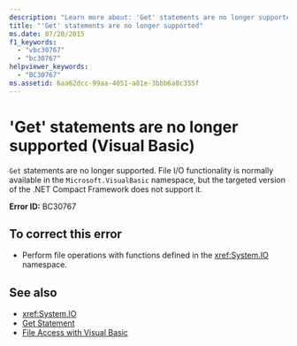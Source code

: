 ```yaml
---
description: "Learn more about: 'Get' statements are no longer supported (Visual Basic)"
title: "'Get' statements are no longer supported"
ms.date: 07/20/2015
f1_keywords: 
  - "vbc30767"
  - "bc30767"
helpviewer_keywords: 
  - "BC30767"
ms.assetid: 6aa62dcc-99aa-4051-a81e-3bbb6a8c355f
---
```

# 'Get' statements are no longer supported (Visual Basic)

`Get` statements are no longer supported. File I/O functionality is normally available in the `Microsoft.VisualBasic` namespace, but the targeted version of the .NET Compact Framework does not support it.  
  
 **Error ID:** BC30767  
  
## To correct this error  
  
- Perform file operations with functions defined in the <xref:System.IO> namespace.  
  
## See also

- <xref:System.IO>
- [Get Statement](../language-reference/statements/get-statement.md)
- [File Access with Visual Basic](../developing-apps/programming/drives-directories-files/file-access.md)

